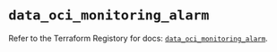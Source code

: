 # `data_oci_monitoring_alarm`

Refer to the Terraform Registory for docs: [`data_oci_monitoring_alarm`](https://registry.terraform.io/providers/oracle/oci/6.18.0/docs/data-sources/monitoring_alarm).
